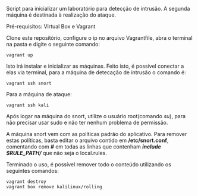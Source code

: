 Script para inicializar um laboratório para detecção de intrusão. A segunda máquina é destinada à realização do ataque.

Pré-requisitos: Virtual Box e Vagrant

Clone este repositório, configure o ip no arquivo Vagrantfile, abra o terminal na pasta e digite o seguinte comando:
```
vagrant up
```

Isto irá instalar e inicializar as máquinas. Feito isto, é possível conectar a elas via terminal, para a máquina de detecação de intrusão o comando é:
```
vagrant ssh snort
```
Para a máquina de ataque:
```
vagrant ssh kali
```

Após logar na máquina do snort, utilize o usuário root(comando *su*), para não precisar usar sudo e não ter nenhum problema de permissão.

A máquina snort vem com as políticas padrão do aplicativo. Para remover estas políticas, basta editar o arquivo contido em **/etc/snort.conf**, comentando com **#** em todas as linhas que contenham ***include $RULE_PATH/*** que não seja o local.rules.

Terminado o uso, é possível remover todo o conteúdo utilizando os seguintes comandos:
```
vagrant destroy
vagrant box remove kalilinux/rolling
```